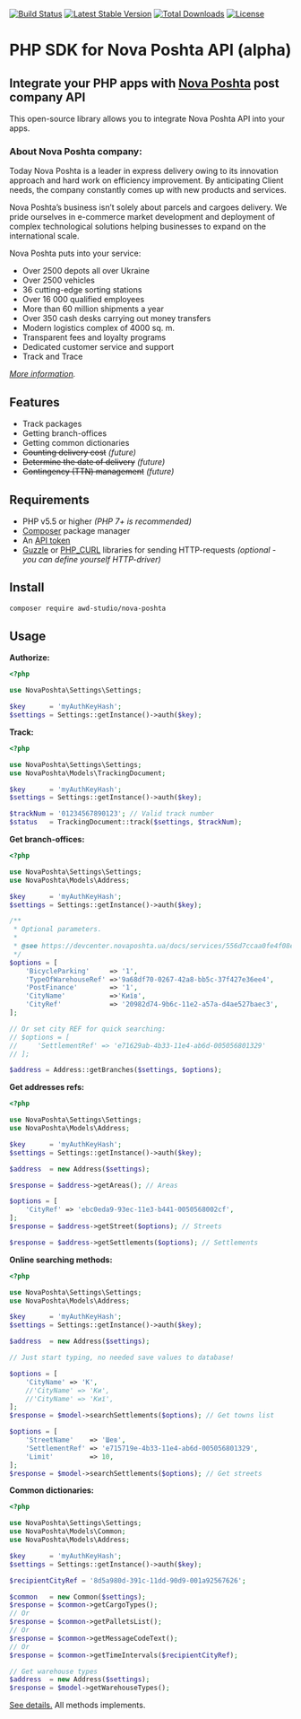
[![Build Status](https://travis-ci.org/awd-studio/nova-poshta.svg?branch=master)](https://travis-ci.org/awd-studio/nova-poshta)
[![Latest Stable Version](https://poser.pugx.org/awd-studio/nova-poshta/v/stable)](https://packagist.org/packages/awd-studio/nova-poshta)
[![Total Downloads](https://poser.pugx.org/awd-studio/nova-poshta/downloads)](https://packagist.org/packages/awd-studio/nova-poshta)
[![License](https://poser.pugx.org/awd-studio/nova-poshta/license)](https://github.com/awd-studio/nova-poshta/blob/master/LICENSE)


# PHP SDK for Nova Poshta API (alpha)
## Integrate your PHP apps with [Nova Poshta](https://novaposhta.ua) post company API

This open-source library allows you to integrate Nova Poshta API into your apps.


### About Nova Poshta company:

Today Nova Poshta is a leader in express delivery owing to its innovation approach and hard work on efficiency improvement. By anticipating Client needs, the company constantly comes up with new products and services.

Nova Poshta’s business isn’t solely about parcels and cargoes delivery. We pride ourselves in e-commerce market development and deployment of complex technological solutions helping businesses to expand on the international scale.

Nova Poshta puts into your service:

- Over 2500 depots all over Ukraine
- Over 2500 vehicles
- 36 cutting-edge sorting stations
- Over 16 000 qualified employees
- More than 60 million shipments a year
- Over 350 cash desks carrying out money transfers
- Modern logistics complex of 4000 sq. m.
- Transparent fees and loyalty programs
- Dedicated customer service and support
- Track and Trace

*[More information](https://novaposhta.ua/en/o_kompanii/nova_poshta_sogodni).*

## Features
- Track packages
- Getting branch-offices
- Getting common dictionaries
- ~~Counting delivery cost~~ *(future)*
- ~~Determine the date of delivery~~ *(future)*
- ~~Contingency (TTN) management~~ *(future)*

## Requirements
- PHP v5.5 or higher *(PHP 7+ is recommended)*
- [Composer](https://getcomposer.org) package manager
- An [API token](https://devcenter.novaposhta.ua/blog/%D0%BF%D0%BE%D0%BB%D1%83%D1%87%D0%B5%D0%BD%D0%B8%D0%B5-api-%D0%BA%D0%BB%D1%8E%D1%87%D0%B0)
- [Guzzle](https://github.com/guzzle/guzzle) or [PHP_CURL](http://php.net/manual/book.curl.php) libraries for sending HTTP-requests *(optional - you can define yourself HTTP-driver)*

## Install
```bash
composer require awd-studio/nova-poshta
```

## Usage

**Authorize:**
```php
<?php

use NovaPoshta\Settings\Settings;

$key      = 'myAuthKeyHash';
$settings = Settings::getInstance()->auth($key);
```

**Track:**
```php
<?php

use NovaPoshta\Settings\Settings;
use NovaPoshta\Models\TrackingDocument;

$key      = 'myAuthKeyHash';
$settings = Settings::getInstance()->auth($key);

$trackNum = '01234567890123'; // Valid track number
$status   = TrackingDocument::track($settings, $trackNum);
```

**Get branch-offices:**
```php
<?php

use NovaPoshta\Settings\Settings;
use NovaPoshta\Models\Address;

$key      = 'myAuthKeyHash';
$settings = Settings::getInstance()->auth($key);

/**
 * Optional parameters.
 * 
 * @see https://devcenter.novaposhta.ua/docs/services/556d7ccaa0fe4f08e8f7ce43/operations/556d8211a0fe4f08e8f7ce45
 */
$options = [
    'BicycleParking'     => '1',
    'TypeOfWarehouseRef' =>'9a68df70-0267-42a8-bb5c-37f427e36ee4',
    'PostFinance'        => '1',
    'CityName'           =>'Київ',
    'CityRef'            => '20982d74-9b6c-11e2-a57a-d4ae527baec3',
];

// Or set city REF for quick searching:
// $options = [
//     'SettlementRef' => 'e71629ab-4b33-11e4-ab6d-005056801329'
// ];

$address = Address::getBranches($settings, $options);
```

**Get addresses refs:**
```php
<?php

use NovaPoshta\Settings\Settings;
use NovaPoshta\Models\Address;

$key      = 'myAuthKeyHash';
$settings = Settings::getInstance()->auth($key);

$address  = new Address($settings);

$response = $address->getAreas(); // Areas

$options = [
    'CityRef' => 'ebc0eda9-93ec-11e3-b441-0050568002cf',
];
$response = $address->getStreet($options); // Streets

$response = $address->getSettlements($options); // Settlements
```

**Online searching methods:**
```php
<?php

use NovaPoshta\Settings\Settings;
use NovaPoshta\Models\Address;

$key      = 'myAuthKeyHash';
$settings = Settings::getInstance()->auth($key);

$address  = new Address($settings);

// Just start typing, no needed save values to database!

$options = [
    'CityName' => 'К',
    //'CityName' => 'Ки',
    //'CityName' => 'Киї',
];
$response = $model->searchSettlements($options); // Get towns list

$options = [
    'StreetName'    => 'Шев',
    'SettlementRef' => 'e715719e-4b33-11e4-ab6d-005056801329',
    'Limit'         => 10,
];
$response = $model->searchSettlements($options); // Get streets
```

**Common dictionaries:**
```php
<?php

use NovaPoshta\Settings\Settings;
use NovaPoshta\Models\Common;
use NovaPoshta\Models\Address;

$key      = 'myAuthKeyHash';
$settings = Settings::getInstance()->auth($key);

$recipientCityRef = '8d5a980d-391c-11dd-90d9-001a92567626';

$common   = new Common($settings);
$response = $common->getCargoTypes();
// Or
$response = $common->getPalletsList();
// Or
$response = $common->getMessageCodeText();
// Or
$response = $common->getTimeIntervals($recipientCityRef);

// Get warehouse types
$address  = new Address($settings);
$response = $model->getWarehouseTypes();
```
[See details.](https://devcenter.novaposhta.ua/docs/services/55702570a0fe4f0cf4fc53ed) All methods implements.
